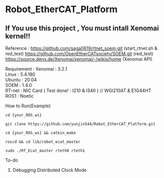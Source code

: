 # Robot_EtherCAT_Platform
## If You use this project , You must intall Xenomai kernel!!

Reference : 
https://github.com/saga0619/rtnet_soem.git  (start_rtnet.sh & red_test)
https://github.com/OpenEtherCATsociety/SOEM.git  (red_test)
https://source.denx.de/Xenomai/xenomai/-/wikis/home  (Xenomai API)

Requirement : Xenomai : 3.2.1   
              Linux   : 5.4.180  
              Ubuntu  : 20.04  
              SOEM    : 1.4.0  
              RT-net  : NIC Card ( Test done! : I210 & I340 )  // WGI210AT & E1G44HT  
              ROS1    : Noetic  
              
How to Run(Example)
```
cd {your_ROS_ws}
```
```
git clone https://github.com/yunjin544/Robot_EtherCAT_Platform.git
```
```
cd {your_ROS_ws} && catkin_make
```
```
roscd && cd lib/robot_ecat_master
```
```
sudo ./RT_Ecat_master rteth0 rteth1
```
              
To-do
1. Debugging Distributed Clock Mode       
